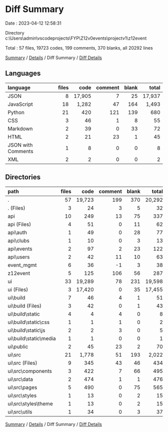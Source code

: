 # Diff Summary

Date : 2023-04-12 12:58:31

Directory c:\\Users\\admin\\vscodeprojects\\FYP\\Z12v0events\\projectv1\\z12event

Total : 57 files,  19723 codes, 199 comments, 370 blanks, all 20292 lines

[Summary](results.md) / [Details](details.md) / Diff Summary / [Diff Details](diff-details.md)

## Languages
| language | files | code | comment | blank | total |
| :--- | ---: | ---: | ---: | ---: | ---: |
| JSON | 8 | 17,905 | 7 | 25 | 17,937 |
| JavaScript | 18 | 1,282 | 47 | 164 | 1,493 |
| Python | 21 | 420 | 121 | 139 | 680 |
| CSS | 3 | 46 | 1 | 8 | 55 |
| Markdown | 2 | 39 | 0 | 33 | 72 |
| HTML | 2 | 21 | 23 | 1 | 45 |
| JSON with Comments | 1 | 8 | 0 | 0 | 8 |
| XML | 2 | 2 | 0 | 0 | 2 |

## Directories
| path | files | code | comment | blank | total |
| :--- | ---: | ---: | ---: | ---: | ---: |
| . | 57 | 19,723 | 199 | 370 | 20,292 |
| . (Files) | 3 | 24 | 3 | 5 | 32 |
| api | 10 | 249 | 13 | 75 | 337 |
| api (Files) | 4 | 51 | 0 | 11 | 62 |
| api\\auth | 1 | 49 | 0 | 28 | 77 |
| api\\clubs | 1 | 10 | 0 | 3 | 13 |
| api\\events | 2 | 97 | 2 | 23 | 122 |
| api\\users | 2 | 42 | 11 | 10 | 63 |
| event_mgmt | 6 | 36 | -1 | 3 | 38 |
| z12event | 5 | 125 | 106 | 56 | 287 |
| ui | 33 | 19,289 | 78 | 231 | 19,598 |
| ui (Files) | 3 | 17,420 | 0 | 35 | 17,455 |
| ui\\build | 7 | 46 | 4 | 1 | 51 |
| ui\\build (Files) | 3 | 42 | 0 | 1 | 43 |
| ui\\build\\static | 4 | 4 | 4 | 0 | 8 |
| ui\\build\\static\\css | 1 | 1 | 1 | 0 | 2 |
| ui\\build\\static\\js | 2 | 2 | 3 | 0 | 5 |
| ui\\build\\static\\media | 1 | 1 | 0 | 0 | 1 |
| ui\\public | 2 | 45 | 23 | 2 | 70 |
| ui\\src | 21 | 1,778 | 51 | 193 | 2,022 |
| ui\\src (Files) | 9 | 345 | 43 | 46 | 434 |
| ui\\src\\components | 3 | 422 | 7 | 66 | 495 |
| ui\\src\\data | 2 | 474 | 1 | 1 | 476 |
| ui\\src\\pages | 5 | 490 | 0 | 75 | 565 |
| ui\\src\\styles | 1 | 13 | 0 | 2 | 15 |
| ui\\src\\styles\\theme | 1 | 13 | 0 | 2 | 15 |
| ui\\src\\utils | 1 | 34 | 0 | 3 | 37 |

[Summary](results.md) / [Details](details.md) / Diff Summary / [Diff Details](diff-details.md)